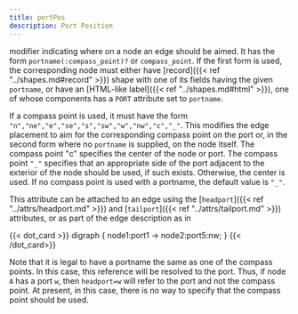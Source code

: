 ```yaml
---
title: portPos
description: Port Position
---
```

modifier indicating where on a node an edge should be aimed. It has the form
`portname(:compass_point)?` or `compass_point`. If the first form is
used, the corresponding node must either have [record]({{< ref "../shapes.md#record" >}})
shape with one of its fields having the given `portname`, or have an
[HTML-like label]({{< ref "../shapes.md#html" >}}), one of whose components has a `PORT`
attribute set to `portname`.

If a compass point is used, it must have the form
`"n","ne","e","se","s","sw","w","nw","c","_"`. This modifies the edge
placement to aim for the corresponding compass point on the port or, in the
second form where no `portname` is supplied, on the node itself. The compass
point "c" specifies the center of the node or port. The compass point `"_"`
specifies that an appropriate side of the port adjacent to the exterior of
the node should be used, if such exists. Otherwise, the center is used. If no
compass point is used with a portname, the default value is `"_"`.

This attribute can be attached to an edge using the
[`headport`]({{< ref "../attrs/headport.md" >}}) and [`tailport`]({{< ref "../attrs/tailport.md" >}}) attributes, or as part of the
edge description as in

{{< dot_card >}}
digraph {
  node1:port1 -> node2:port5:nw;
}
{{< /dot_card>}}

Note that it is legal to have a portname the same as one of the compass
points. In this case, this reference will be resolved to the port. Thus, if
node `A` has a port `w`, then `headport=w` will refer to the port and not the
compass point. At present, in this case, there is no way to specify that the
compass point should be used.
